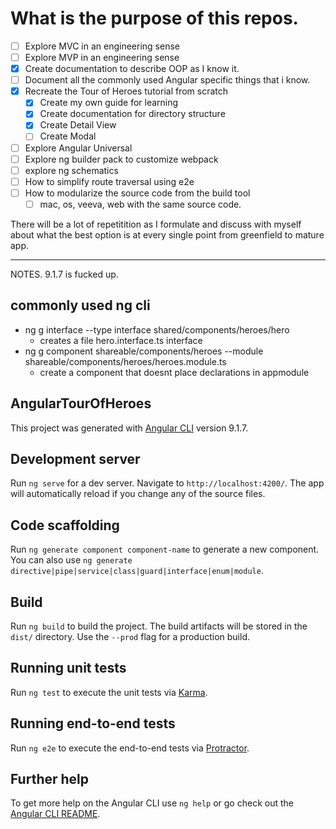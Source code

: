 # What is the purpose of this repos.

- [ ] Explore MVC in an engineering sense
- [ ] Explore MVP in an engineering sense
- [x] Create documentation to describe OOP as I know it.
- [ ] Document all the commonly used Angular specific things that i know.
- [x] Recreate the Tour of Heroes tutorial from scratch
  - [x] Create my own guide for learning
  - [x] Create documentation for directory structure
  - [x] Create Detail View
  - [ ] Create Modal
- [ ] Explore Angular Universal
- [ ] Explore ng builder pack to customize webpack
- [ ] explore ng schematics
- [ ] How to simplify route traversal using e2e
- [ ] How to modularize the source code from the build tool
  - [ ] mac, os, veeva, web with the same source code.

There will be a lot of repetitition as I formulate and discuss with myself about what the best option is at every single point from greenfield to mature app.

----
NOTES. 9.1.7 is fucked up.
## commonly used ng cli
* ng g interface --type interface shared/components/heroes/hero 
  * creates a file hero.interface.ts interface
* ng g component shareable/components/heroes --module	shareable/components/heroes/heroes.module.ts
  * create a component that doesnt place declarations in appmodule
## AngularTourOfHeroes

This project was generated with [Angular CLI](https://github.com/angular/angular-cli) version 9.1.7.

## Development server

Run `ng serve` for a dev server. Navigate to `http://localhost:4200/`. The app will automatically reload if you change any of the source files.

## Code scaffolding

Run `ng generate component component-name` to generate a new component. You can also use `ng generate directive|pipe|service|class|guard|interface|enum|module`.

## Build

Run `ng build` to build the project. The build artifacts will be stored in the `dist/` directory. Use the `--prod` flag for a production build.

## Running unit tests

Run `ng test` to execute the unit tests via [Karma](https://karma-runner.github.io).

## Running end-to-end tests

Run `ng e2e` to execute the end-to-end tests via [Protractor](http://www.protractortest.org/).

## Further help

To get more help on the Angular CLI use `ng help` or go check out the [Angular CLI README](https://github.com/angular/angular-cli/blob/master/README.md).
